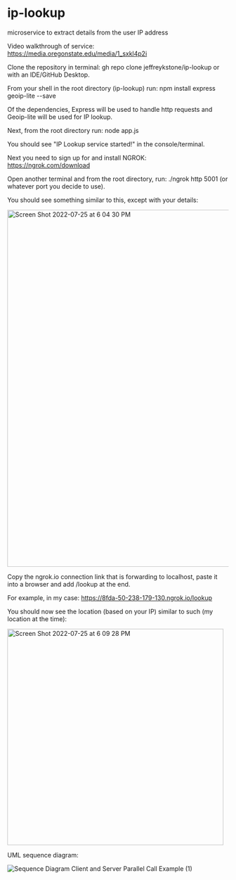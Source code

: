 # ip-lookup
microservice to extract details from the user IP address 

Video walkthrough of service: https://media.oregonstate.edu/media/1_sxkl4p2i

Clone the repository in terminal: gh repo clone jeffreykstone/ip-lookup
or with an IDE/GitHub Desktop.

From your shell in the root directory (ip-lookup) run: npm install express geoip-lite --save

Of the dependencies, Express will be used to handle http requests and Geoip-lite will be used for IP lookup.

Next, from the root directory run: node app.js

You should see "IP Lookup service started!" in the console/terminal.

Next you need to sign up for and install NGROK: https://ngrok.com/download

Open another terminal and from the root directory, run: ./ngrok http 5001 (or whatever port you decide to use).

You should see something similar to this, except with your details:

<img width="812" alt="Screen Shot 2022-07-25 at 6 04 30 PM" src="https://user-images.githubusercontent.com/19604067/180900491-ddeb36c1-1eb7-4034-8f6c-9244e4207aa7.png">

Copy the ngrok.io connection link that is forwarding to localhost, paste it into a browser and add /lookup at the end.

For example, in my case: https://8fda-50-238-179-130.ngrok.io/lookup

You should now see the location (based on your IP) similar to such (my location at the time):

<img width="492" alt="Screen Shot 2022-07-25 at 6 09 28 PM" src="https://user-images.githubusercontent.com/19604067/180900932-924d3d53-da44-4b51-b84e-04d193444b10.png">

UML sequence diagram:

![Sequence Diagram Client and Server Parallel Call Example (1)](https://user-images.githubusercontent.com/19604067/180911371-a9d0c029-e819-48be-afff-397118aecf77.jpg)
